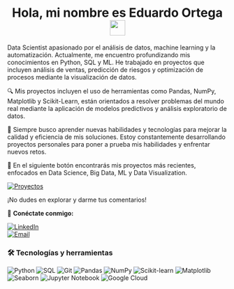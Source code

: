 <h1 align="center"><b>Hola, mi nombre es Eduardo Ortega </b><img src="https://media.giphy.com/media/hvRJCLFzcasrR4ia7z/giphy.gif" width="35"></h1> 
Data Scientist apasionado por el análisis de datos, machine learning y la automatización. Actualmente, me encuentro profundizando mis conocimientos en Python, SQL y ML. He trabajado en proyectos que incluyen análisis de ventas, predicción de riesgos y optimización de procesos mediante la visualización de datos.

🔍 Mis proyectos incluyen el uso de herramientas como Pandas, NumPy, Matplotlib y Scikit-Learn, están orientados a resolver problemas del mundo real mediante la aplicación de modelos predictivos y análisis exploratorio de datos.

🚀 Siempre busco aprender nuevas habilidades y tecnologías para mejorar la calidad y eficiencia de mis soluciones. Estoy constantemente desarrollando proyectos personales para poner a prueba mis habilidades y enfrentar nuevos retos.

📂 En el siguiente botón encontrarás mis proyectos más recientes, enfocados en Data Science, Big Data, ML y Data Visualization.

[![Proyectos](https://img.shields.io/badge/📒%20Proyectos-000000?style=for-the-badge&logo=github&logoColor=white)](https://github.com/Eduardo56745/Proyectos)


¡No dudes en explorar y darme tus comentarios!

🔗 **Conéctate conmigo:**

[![LinkedIn](https://img.shields.io/badge/LinkedIn-0A66C2?style=for-the-badge&logo=linkedin&logoColor=white)](https://www.linkedin.com/in/eduardo-ortega-30154629a/)  
[![Email](https://img.shields.io/badge/Email-D14836?style=for-the-badge&logo=gmail&logoColor=white)](mailto:lalox1697@gmail.com) 
  

### 🛠️ Tecnologías y herramientas  
![Python](https://img.shields.io/badge/Python-3776AB?style=for-the-badge&logo=python&logoColor=white)
![SQL](https://img.shields.io/badge/SQL-025E8C?style=for-the-badge&logo=sqlite&logoColor=white)
![Git](https://img.shields.io/badge/Git-F05032?style=for-the-badge&logo=git&logoColor=white)
![Pandas](https://img.shields.io/badge/Pandas-150458?style=for-the-badge&logo=pandas&logoColor=white)
![NumPy](https://img.shields.io/badge/NumPy-013243?style=for-the-badge&logo=numpy&logoColor=white)
![Scikit-learn](https://img.shields.io/badge/Scikit--learn-F7931E?style=for-the-badge&logo=scikitlearn&logoColor=white)
![Matplotlib](https://img.shields.io/badge/Matplotlib-3776AB?style=for-the-badge&logo=Matplotlib&logoColor=white)
![Seaborn](https://img.shields.io/badge/Seaborn-008080?style=for-the-badge&logo=Seaborn&logoColor=white)
![Jupyter Notebook](https://img.shields.io/badge/Jupyter-F37626?style=for-the-badge&logo=Jupyter&logoColor=white)
![Google Cloud](https://img.shields.io/badge/Google%20Cloud-4285F4?style=for-the-badge&logo=Google%20Cloud&logoColor=white)



